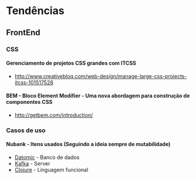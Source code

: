 # Tendências

## FrontEnd

### CSS

#### Gerenciamento de projetos CSS grandes com ITCSS
* http://www.creativebloq.com/web-design/manage-large-css-projects-itcss-101517528

#### BEM - Bloco Element Modifier - Uma nova abordagem para construção de componentes CSS
* http://getbem.com/introduction/

### Casos de uso

#### Nubank - Itens usados (Seguindo a ideia sempre de mutabilidade)

* [Datomic](http://www.datomic.com/) - Banco de dados
* [Kafka](https://www.npmjs.com/package/kafka-node) - Server
* [Clojure](http://clojure.org/) - Linguagem funcional
